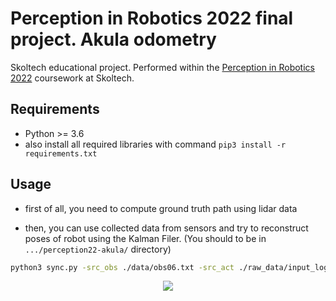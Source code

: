 # Perception in Robotics 2022 final project. Akula odometry

Skoltech educational project. Performed within the [Perception in Robotics 2022](https://github.com/SkoltechAI/Perception-in-Robotics-course-T3-2022-Skoltech) coursework at Skoltech.



## Requirements

* Python >= 3.6
* also install all required libraries with command `pip3 install -r requirements.txt`


## Usage

* first of all, you need to compute ground truth path using lidar data


* then, you can use collected data from sensors and try to reconstruct poses of robot using the Kalman Filer. (You should to be in `.../perception22-akula/` directory)

```bash
python3 sync.py -src_obs ./data/obs06.txt -src_act ./raw_data/input_log06.txt -save_to ./output
````

<p align="center">
  <img src="output/path.png" />
</p>